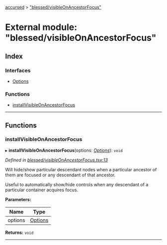 [accursed](../README.md) > ["blessed/visibleOnAncestorFocus"](../modules/_blessed_visibleonancestorfocus_.md)

# External module: "blessed/visibleOnAncestorFocus"

## Index

### Interfaces

* [Options](../interfaces/_blessed_visibleonancestorfocus_.options.md)

### Functions

* [installVisibleOnAncestorFocus](_blessed_visibleonancestorfocus_.md#installvisibleonancestorfocus)

---

## Functions

<a id="installvisibleonancestorfocus"></a>

###  installVisibleOnAncestorFocus

▸ **installVisibleOnAncestorFocus**(options: *[Options](../interfaces/_blessed_visibleonancestorfocus_.options.md)*): `void`

*Defined in [blessed/visibleOnAncestorFocus.tsx:13](https://github.com/cancerberoSgx/accursed/blob/978b980/src/blessed/visibleOnAncestorFocus.tsx#L13)*

Will hide/show particular descendant nodes when a particular ancestor of them are focused or any descendant of that ancestor.

Useful to automatically show/hide controls when any descendant of a particular container acquires focus.

**Parameters:**

| Name | Type |
| ------ | ------ |
| options | [Options](../interfaces/_blessed_visibleonancestorfocus_.options.md) |

**Returns:** `void`

___


